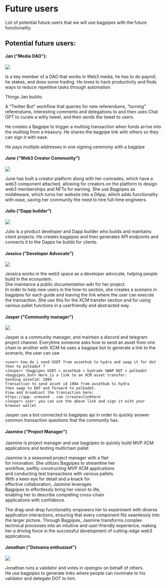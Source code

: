 # Future users   

List of potential future users that we will use bagpipes with the future functionality.  

## Potential future users:


#### Jan (“Media DAO”):

![](/img/jan.png)

Is a key member of a DAO that works in Web3 media, he has to do payroll, he stakes, and does some trading. He loves to hack productivity and finds ways to reduce repetitive tasks through automation. 

Things Jan builds:

A “Twitter Bot” workflow that queries for new referendums, “turning” referendums, interesting comments and delegations to and then uses Chat GPT to curate a witty tweet, and then sends the tweet to users. 

He creates a Bagpipe to trigger a multisig transaction when funds arrive into the multisig from a treasury. He shares the bagpipe link with others so they can sign it with ease. 


He pays multiple addresses in one signing ceremony with a bagpipe



#### June (“Web3 Creator Community”)

![](/img/june.png)

June has built a creator platform along with her comrades, which have a web3 component attached, allowing for creators on the platform to design web3 memberships and NFTs for earning. 
She use Bagpipes as middleware, which turns her website into a DApp, which adds functionality with ease, saving her community the need to hire full-time engineers. 


#### Julio (“Dapp builder”)

![](/img/jolio.png)

Julio is a product developer and Dapp builder who builds and maintains client projects. He creates bagpipes and then generates API endpoints and connects it to the Dapps he builds for clients. 

#### Jessica ("Developer Advocate")

![](/img/jessica.png)

Jessica works in the web3 space as a developer advocate, helping people build in the ecosystem.    
She maintance a public documentation wiki for her project.  
In order to help new users in the how-to section, she creates a scenario in bagpipes for each guide and leaving the link where the user can execute the transaction. She use this for the XCM transfer section and for using various pallet functions in a userfriendly and abstracted way.  


#### Jasper ("Community manager")

![](/img/jasper.png)

Jasper is a community manager, and maintain a discord and telegram project channel. Everytime someone asks how to send an asset from one chain to another with XCM he uses a bagpipe bot to generate a link to the scenario, the user can use 

```
<user> how do i send USDT from assethub to hydra and swap it for dot then to polkadot ?
<Jasper> !bagpipes USDT > assethub > hydradx SWAP DOT > polkadot
<bagpipes_bot> Here is a link to an XCM asset transfer:
Sending assetid: 1984
Transaction to send asset id 1984 from assethub to hydra   
then swap to DOT and forward to polkadot.    
View and broadcast the transaction here:   
https://app. xcmsend . com /create=linkhere 
<Jasper> user: you can use the above link and sign it with your browser wallet
```
Jasper use a bot connected to bagpipes api in order to quickly answer common transaction questions that the community has.  


#### Jasmine ("Project Manager")  

Jasmine is project manager and use bagpipes to quickly build MVP XCM applications and testing multichain pallet 

Jasmine is a seasoned project manager with a flair   
for innovation. 
She utilizes Bagpipes to streamline her   
workflow, swiftly constructing MVP XCM applications   
and conducting test transactions with various pallets.   
With a keen eye for detail and a knack for   
effective collaboration, Jasmine leverages   
Bagpipes to effortlessly bring her vision to life,   
enabling her to describe compelling cross-chain    
applications with confidence.   

The drag-and-drop functionality empowers her to experiment with diverse application interactions, ensuring that every component fits seamlessly into the larger picture. Through Bagpipes, Jasmine transforms complex technical processes into an intuitive and user-friendly experience, making her a driving force in the successful development of cutting-edge web3 applications.



#### Jonathan ("Dotsama enthusiast")  

![](/img/jonathan.png)

Jonathan runs a validator and votes in opengov on behalf of others.   
He use bagpipes to generate links where people can nominate to his validator and delegate DOT to him.  







